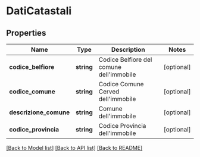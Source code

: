 # DatiCatastali

## Properties
Name | Type | Description | Notes
------------ | ------------- | ------------- | -------------
**codice_belfiore** | **string** | Codice Belfiore del comune dell&#39;immobile | [optional] 
**codice_comune** | **string** | Codice Comune Cerved dell&#39;immobile | [optional] 
**descrizione_comune** | **string** | Comune dell&#39;immobile | [optional] 
**codice_provincia** | **string** | Codice Provincia dell&#39;immobile | [optional] 

[[Back to Model list]](../README.md#documentation-for-models) [[Back to API list]](../README.md#documentation-for-api-endpoints) [[Back to README]](../README.md)


